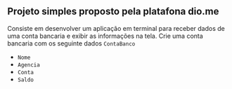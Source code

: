## Projeto simples proposto pela platafona dio.me

Consiste em desenvolver um aplicação em terminal para receber dados
de uma conta bancaria e exibir as informações na tela.
Crie uma conta bancaria com os seguinte dados `ContaBanco`
- `Nome`
- `Agencia`
- `Conta`
- `Saldo`